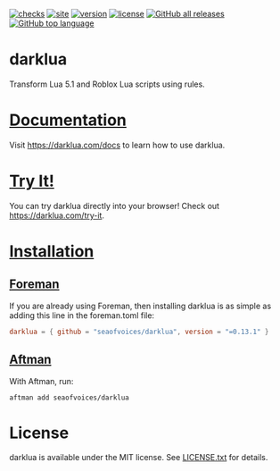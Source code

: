 [![checks](https://github.com/seaofvoices/darklua/actions/workflows/test.yml/badge.svg)](https://github.com/seaofvoices/darklua/actions/workflows/test.yml)
[![site](https://github.com/seaofvoices/darklua/actions/workflows/site.yml/badge.svg)](https://darklua.com/)
[![version](https://img.shields.io/crates/v/darklua)](https://crates.io/crates/darklua)
[![license](https://img.shields.io/crates/l/darklua)](LICENSE.txt)
[![GitHub all releases](https://img.shields.io/github/downloads/seaofvoices/darklua/total)](https://github.com/seaofvoices/darklua/releases)
[![GitHub top language](https://img.shields.io/github/languages/top/seaofvoices/darklua)](https://www.rust-lang.org/)

# darklua

Transform Lua 5.1 and Roblox Lua scripts using rules.

# [Documentation](https://darklua.com/docs)

Visit https://darklua.com/docs to learn how to use darklua.

# [Try It!](https://darklua.com/try-it)

You can try darklua directly into your browser! Check out https://darklua.com/try-it.

# [Installation](https://darklua.com/docs/installation/)

## [Foreman](https://github.com/Roblox/foreman)

If you are already using Foreman, then installing darklua is as simple as adding this line in the foreman.toml file:

```toml
darklua = { github = "seaofvoices/darklua", version = "=0.13.1" }
```

## [Aftman](https://github.com/LPGhatguy/aftman)

With Aftman, run:

```
aftman add seaofvoices/darklua
```

# License

darklua is available under the MIT license. See [LICENSE.txt](LICENSE.txt) for details.
